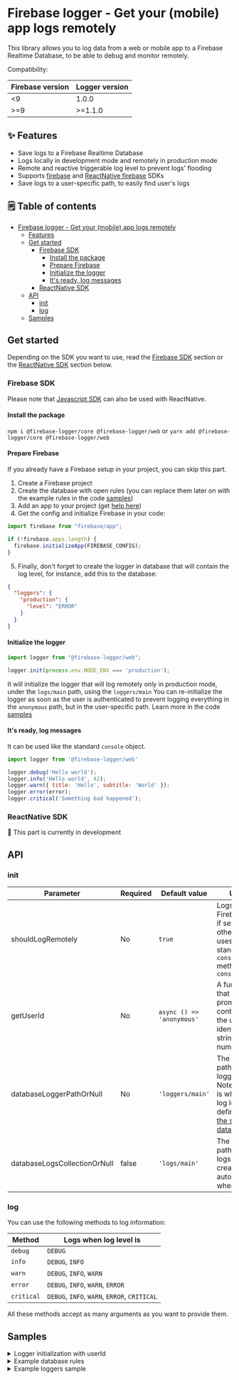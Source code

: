 # Firebase logger - Get your (mobile) app logs remotely

This library allows you to log data from a web or mobile app to a Firebase Realtime Database, to be able to debug and
monitor remotely.

Compatibility:

|Firebase version|Logger version|
|---|---|
| <9 | 1.0.0 |
| >=9 | >=1.1.0|

## ✨ Features

- Save logs to a Firebase Realtime Database
- Logs locally in development mode and remotely in production mode
- Remote and reactive triggerable log level to prevent logs' flooding
- Supports [firebase](https://www.npmjs.com/package/firebase)
  and [ReactNative firebase](https://www.npmjs.com/package/react-native-firebase) SDKs
- Save logs to a user-specific path, to easily find user's logs

## 🗒️ Table of contents
* [Firebase logger - Get your (mobile) app logs remotely](#firebase-logger---get-your-mobile-app-logs-remotely)
    * [Features](#-features)
    * [Get started](#get-started)
        * [Firebase SDK](#firebase-sdk)
            * [Install the package](#install-the-package)
            * [Prepare Firebase](#prepare-firebase)
            * [Initialize the logger](#initialize-the-logger)
            * [It's ready, log messages](#its-ready-log-messages)
        * [ReactNative SDK](#reactnative-sdk)
    * [API](#api)
        * [init](#init)
        * [log](#log)
    * [Samples](#samples)


## Get started

Depending on the SDK you want to use, read
the [Firebase SDK](#firebase-sdk) section or the
[ReactNative SDK](#reactnative-sdk) section below.

### Firebase SDK

Please note that [Javascript SDK](https://www.npmjs.com/package/firebase) can also be used with ReactNative.

#### Install the package

`npm i @firebase-logger/core @firebase-logger/web`
or
`yarn add @firebase-logger/core @firebase-logger/web`

#### Prepare Firebase

If you already have a Firebase setup in your project, you can skip this part.

1. Create a Firebase project
2. Create the database with open rules (you can replace them later on with
   the example rules in the code [samples](#samples))
3. Add an app to your project (get [help here](https://support.google.com/firebase/answer/9326094))
4. Get the config and initialize Firebase in your code:

```javascript
import firebase from "firebase/app";

if (!firebase.apps.length) {
  firebase.initializeApp(FIREBASE_CONFIG);
}
```

5. Finally, don't forget to create the logger in database that will contain the log level, for instance, add this to the
   database:

```json
{
  "loggers": {
    "production": {
      "level": "ERROR"
    }
  }
}
```

#### Initialize the logger

```javascript
import logger from "@firebase-logger/web";

logger.init(process.env.NODE_ENV === 'production');
```

It will initialize the logger that will log remotely only in production mode, under the `logs/main` path, using
the `loggers/main`
You can re-initialize the logger as soon as the user is authenticated to prevent logging everything in the `anonymous`
path, but in the user-specific path. Learn more in the code [samples](#samples)

#### It's ready, log messages
It can be used like the standard `console` object.
```javascript
import logger from '@firebase-logger/web'

logger.debug('Hello world');
logger.info('Hello world', 42);
logger.warn({ title: 'Hello', subtitle: 'World' });
logger.error(error);
logger.critical('Something bad happened');
```

### ReactNative SDK
🚧 This part is currently in development

## API

### init

| Parameter | Required | Default value | Usage |
| ------ | ------ | ------ | ------ |
| shouldLogRemotely | No | `true` | Logs to Firebase only if set to true, otherwise, uses the standard `console` methods like `console.error` |
| getUserId | No | `async () => 'anonymous'` | A function that returns a promise containing the user identifier as a string or a number |
| databaseLoggerPathOrNull | No | `'loggers/main'` | The database path to the logger data. Note that this is where the log level is defined ([see the sample data](https://github.com/BearStudio/firebase-logger#example-loggers-sample)) |
| databaseLogsCollectionOrNull | false | `'logs/main'` | The database path to the logs. It gets created automatically when logging |

### log

You can use the following methods to log information:

| Method | Logs when log level is |
| ------ | ------ |
| `debug` | `DEBUG` |
| `info` | `DEBUG`, `INFO` |
| `warn` | `DEBUG`, `INFO`, `WARN` |
| `error` | `DEBUG`, `INFO`, `WARN`, `ERROR` |
| `critical` | `DEBUG`, `INFO`, `WARN`, `ERROR`, `CRITICAL` |

All these methods accept as many arguments as you want to provide them.

## Samples

<details id="logger-initialization-user-id">
    <summary>Logger initialization with userId</summary>

    const onUserAuthenticated = () => {
      logger.init(
        process.env.NODE_ENV === 'production',
        () => AsyncStorage.getItem('@myApp/userEMail'), // can return a promise
        'loggers/production',
        'logs/production'
      );
    }
    
</details>


<details id="example-database-rules">
    <summary>Example database rules</summary>
    
    {
      "rules": {
        "loggers": {
          ".read": true,
          ".write": false
        },
        "logs-dev": {
          ".read": false,
          ".write": true
        },
        "logs-staging": {
          ".read": false,
          ".write": true
        },
        "logs-prod": {
          ".read": false,
          ".write": true
        }
      }
    }
</details>


<details id="example-loggers-sample">
    <summary>Example loggers sample</summary>
    
    {
      "loggers": {
        "dev": {
          "level": "WARN"
        },
        "staging": {
          "level": "CRITICAL"
        },
        "prod": {
          "level": "CRITICAL"
        }
      }
    }
</details>
